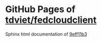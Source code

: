 GitHub Pages of [tdviet/fedcloudclient](https://github.com/tdviet/fedcloudclient.git)
===
Sphinx html documentation of [9eff11b3](https://github.com/tdviet/fedcloudclient/tree/9eff11b340fd69ff4f4632826366d7b5827de43b)
